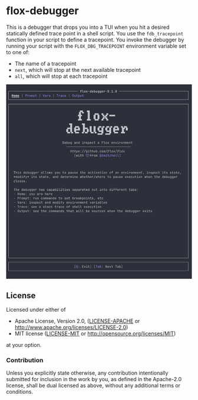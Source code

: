 # flox-debugger

This is a debugger that drops you into a TUI when you hit a desired statically defined trace point in a shell script.
You use the `fdb_tracepoint` function in your script to define a tracepoint.
You invoke the debugger by running your script with the `FLOX_DBG_TRACEPOINT` environment variable set to one of:
- The name of a tracepoint
- `next`, which will stop at the next available tracepoint
- `all`, which will stop at each tracepoint

![screenshot](screenshot.png)

## License

Licensed under either of

 * Apache License, Version 2.0, ([LICENSE-APACHE](LICENSE-APACHE) or http://www.apache.org/licenses/LICENSE-2.0)
 * MIT license ([LICENSE-MIT](LICENSE-MIT) or http://opensource.org/licenses/MIT)

at your option.

### Contribution

Unless you explicitly state otherwise, any contribution intentionally
submitted for inclusion in the work by you, as defined in the Apache-2.0
license, shall be dual licensed as above, without any additional terms or
conditions.
